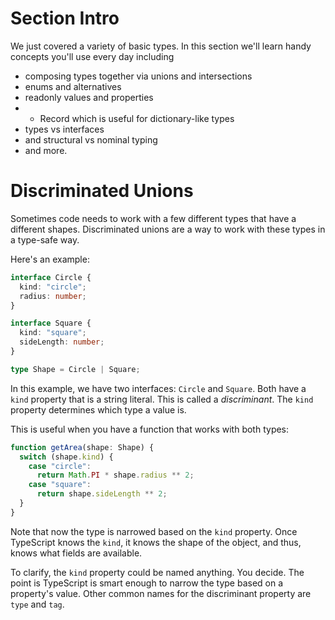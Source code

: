 # Section Intro

We just covered a variety of basic types. In this section we'll learn handy concepts you'll use every day including

- composing types together via unions and intersections
- enums and alternatives
- readonly values and properties
- - Record which is useful for dictionary-like types
- types vs interfaces
- and structural vs nominal typing
- and more.

# Discriminated Unions

Sometimes code needs to work with a few different types that have a different shapes. Discriminated unions are a way to work with these types in a type-safe way.

Here's an example:

```ts
interface Circle {
  kind: "circle";
  radius: number;
}

interface Square {
  kind: "square";
  sideLength: number;
}

type Shape = Circle | Square;
```

In this example, we have two interfaces: `Circle` and `Square`. Both have a `kind` property that is a string literal. This is called a _discriminant_. The `kind` property determines which type a value is.

This is useful when you have a function that works with both types:

```ts
function getArea(shape: Shape) {
  switch (shape.kind) {
    case "circle":
      return Math.PI * shape.radius ** 2;
    case "square":
      return shape.sideLength ** 2;
  }
}
```

Note that now the type is narrowed based on the `kind` property. Once TypeScript knows the `kind`, it knows the shape of the object, and thus, knows what fields are available.

To clarify, the `kind` property could be named anything. You decide. The point is TypeScript is smart enough to narrow the type based on a property's value. Other common names for the discriminant property are `type` and `tag`.
